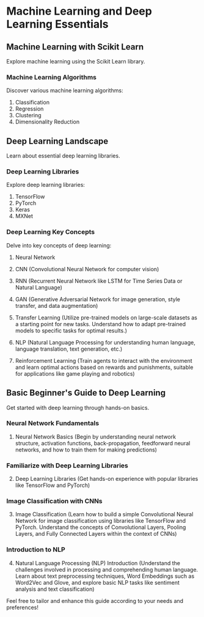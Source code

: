 # Machine Learning and Deep Learning Essentials

## Machine Learning with Scikit Learn

Explore machine learning using the Scikit Learn library.

### Machine Learning Algorithms

Discover various machine learning algorithms:

1. Classification
2. Regression
3. Clustering
4. Dimensionality Reduction

## Deep Learning Landscape

Learn about essential deep learning libraries.

### Deep Learning Libraries

Explore deep learning libraries:

1. TensorFlow
2. PyTorch
3. Keras
4. MXNet

### Deep Learning Key Concepts

Delve into key concepts of deep learning:

1. Neural Network
2. CNN (Convolutional Neural Network for computer vision)
3. RNN (Recurrent Neural Network like LSTM for Time Series Data or Natural Language)
4. GAN (Generative Adversarial Network for image generation, style transfer, and data augmentation)

5. Transfer Learning (Utilize pre-trained models on large-scale datasets as a starting point for new tasks. Understand how to adapt pre-trained models to specific tasks for optimal results.)
6. NLP (Natural Language Processing for understanding human language, language translation, text generation, etc.)
7. Reinforcement Learning (Train agents to interact with the environment and learn optimal actions based on rewards and punishments, suitable for applications like game playing and robotics)

## Basic Beginner's Guide to Deep Learning

Get started with deep learning through hands-on basics.

### Neural Network Fundamentals

1. Neural Network Basics (Begin by understanding neural network structure, activation functions, back-propagation, feedforward neural networks, and how to train them for making predictions)

### Familiarize with Deep Learning Libraries

2. Deep Learning Libraries (Get hands-on experience with popular libraries like TensorFlow and PyTorch)

### Image Classification with CNNs

3. Image Classification (Learn how to build a simple Convolutional Neural Network for image classification using libraries like TensorFlow and PyTorch. Understand the concepts of Convolutional Layers, Pooling Layers, and Fully Connected Layers within the context of CNNs)

### Introduction to NLP

4. Natural Language Processing (NLP) Introduction (Understand the challenges involved in processing and comprehending human language. Learn about text preprocessing techniques, Word Embeddings such as Word2Vec and Glove, and explore basic NLP tasks like sentiment analysis and text classification)

Feel free to tailor and enhance this guide according to your needs and preferences!
